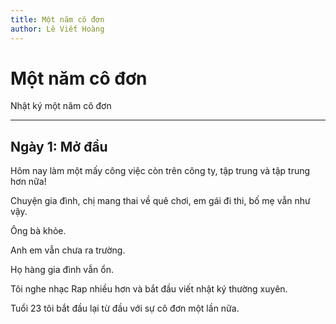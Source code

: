 ```yaml
---
title: Một năm cô đơn
author: Lê Viết Hoàng
---
```


# Một năm cô đơn

Nhật ký một năm cô đơn

---

## Ngày 1: Mở đầu

Hôm nay làm một mấy công việc còn trên công ty, tập trung và tập trung hơn nữa!

Chuyện gia đình, chị mang thai về quê chơi, em gái đi thi, bố mẹ vẫn như vậy.

Ông bà khỏe.

Anh em vẫn chưa ra trường.

Họ hàng gia đình vẫn ổn.

Tôi nghe nhạc Rap nhiều hơn và bắt đầu viết nhật ký thường xuyên.

Tuổi 23 tôi bắt đầu lại từ đầu với sự cô đơn một lần nữa.

~~~ Peace for me!

